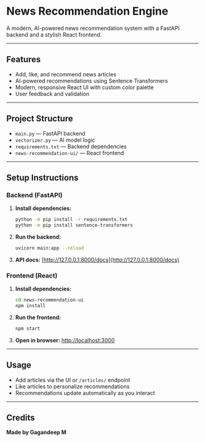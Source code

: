 # News Recommendation Engine

A modern, AI-powered news recommendation system with a FastAPI backend and a stylish React frontend.

---

## Features
- Add, like, and recommend news articles
- AI-powered recommendations using Sentence Transformers
- Modern, responsive React UI with custom color palette
- User feedback and validation

---

## Project Structure

- `main.py` — FastAPI backend
- `vectorizer.py` — AI model logic
- `requirements.txt` — Backend dependencies
- `news-recommendation-ui/` — React frontend

---

## Setup Instructions

### Backend (FastAPI)
1. **Install dependencies:**
   ```bash
   python -m pip install -r requirements.txt
   python -m pip install sentence-transformers
   ```
2. **Run the backend:**
   ```bash
   uvicorn main:app --reload
   ```
3. **API docs:** [http://127.0.0.1:8000/docs](http://127.0.0.1:8000/docs)

### Frontend (React)
1. **Install dependencies:**
   ```bash
   cd news-recommendation-ui
   npm install
   ```
2. **Run the frontend:**
   ```bash
   npm start
   ```
3. **Open in browser:** [http://localhost:3000](http://localhost:3000)

---

## Usage
- Add articles via the UI or `/articles/` endpoint
- Like articles to personalize recommendations
- Recommendations update automatically as you interact

---

## Credits
**Made by Gagandeep M** 